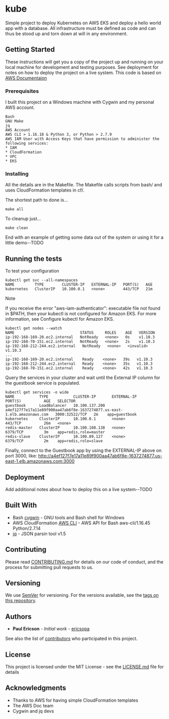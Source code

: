 # kube

Simple project to deploy Kubernetes on AWS EKS and deploy a hello world app with a database. All infrastructure must be defined as code and can thus be stood up and torn down at will in any environment.

## Getting Started

These instructions will get you a copy of the project up and running on your local machine for development and testing purposes. See deployment for notes on how to deploy the project on a live system. This code is based on [AWS Documentaion](https://docs.aws.amazon.com/eks/latest/userguide/getting-started.html)

### Prerequisites

I built this project on a Windows machine with Cygwin and my personal AWS account.

```
Bash
GNU Make
jq
AWS Account
AWS CLI > 1.16.18 & Python 3, or Python > 2.7.9
AWS IAM User with Access Keys that have permission to administer the following services:
* IAM
* CloudFormation
* VPC
* EKS
```

### Installing

All the details are in the Makefile. The Makefile calls scripts from bash/ and uses CloudFormation templates in cf/.

The shortest path to done is...

```
make all
```

To cleanup just...

```
make clean
```

End with an example of getting some data out of the system or using it for a little demo--TODO

## Running the tests

To test your configuration

```
kubectl get svc --all-namespaces
NAME         TYPE        CLUSTER-IP   EXTERNAL-IP   PORT(S)   AGE
kubernetes   ClusterIP   10.100.0.1   <none>        443/TCP   21m
```
Note

If you receive the error "aws-iam-authenticator": executable file not found in $PATH, then your kubectl is not configured for Amazon EKS. For more information, see Configure kubectl for Amazon EKS.

```
kubectl get nodes --watch
NAME                             STATUS     ROLES    AGE   VERSION
ip-192-168-169-20.ec2.internal   NotReady   <none>   0s    v1.10.3
ip-192-168-70-151.ec2.internal   NotReady   <none>   2s    v1.10.3
ip-192-168-212-244.ec2.internal   NotReady   <none>   <invalid>   v1.10.3
...
ip-192-168-169-20.ec2.internal    Ready    <none>   39s   v1.10.3
ip-192-168-212-244.ec2.internal   Ready    <none>   35s   v1.10.3
ip-192-168-70-151.ec2.internal    Ready    <none>   42s   v1.10.3
```

Query the services in your cluster and wait until the External IP column for the guestbook service is populated.
```
kubectl get services -o wide
NAME           TYPE           CLUSTER-IP       EXTERNAL-IP                                                               PORT(S)          AGE   SELECTOR
guestbook      LoadBalancer   10.100.137.200   a4ef127f7e17a11e89f900aa47ab6f8e-1637274877.us-east-1.elb.amazonaws.com   3000:32522/TCP   2m    app=guestbook
kubernetes     ClusterIP      10.100.0.1       <none>                                                                    443/TCP          26m   <none>
redis-master   ClusterIP      10.100.108.138   <none>                                                                    6379/TCP         3m    app=redis,role=master
redis-slave    ClusterIP      10.100.89.127    <none>                                                                    6379/TCP         2m    app=redis,role=slave
```
Finally, connect to the Guestbook app by using the EXTERNAL-IP above on port 3000, like:
 http://a4ef127f7e17a11e89f900aa47ab6f8e-1637274877.us-east-1.elb.amazonaws.com:3000

## Deployment

Add additional notes about how to deploy this on a live system--TODO

## Built With

* Bash [cygwin](https://www.cygwin.com/) - GNU tools and Bash shell for Windows
* AWS CloudFormation [AWS CLI](https://aws.amazon.com/cli/) - AWS API for Bash aws-cli/1.16.45 Python/2.7.14
* [jq](https://stedolan.github.io/jq/manual/) - JSON parsin tool v1.5

## Contributing

Please read [CONTRIBUTING.md](https://gist.github.com/PurpleBooth/b24679402957c63ec426) for details on our code of conduct, and the process for submitting pull requests to us.

## Versioning

We use [SemVer](http://semver.org/) for versioning. For the versions available, see the [tags on this repository](https://github.com/ericsopa/kube/tags). 

## Authors

* **Paul Ericson** - *Initial work* - [ericsopa](https://github.com/ericsopa)

See also the list of [contributors](https://github.com/ericsopa/kube/graphs/contributors) who participated in this project.

## License

This project is licensed under the MIT License - see the [LICENSE.md](LICENSE.md) file for details

## Acknowledgments

* Thanks to AWS for having simple CloudFormation templates
* The AWS Doc team
* Cygwin and jq devs
